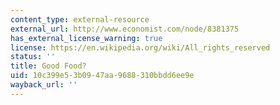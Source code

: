 ```yaml
---
content_type: external-resource
external_url: http://www.economist.com/node/8381375
has_external_license_warning: true
license: https://en.wikipedia.org/wiki/All_rights_reserved
status: ''
title: Good Food?
uid: 10c399e5-3b09-47aa-9688-310bbdd6ee9e
wayback_url: ''
---
```

